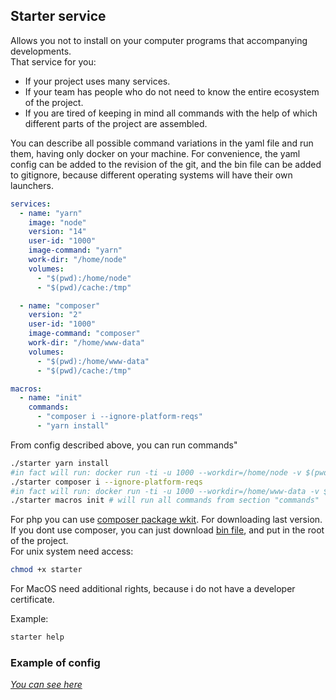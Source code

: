 ## Starter service

Allows you not to install on your computer programs that
accompanying developments.  
That service for you:  
* If your project uses many services.   
* If your team has people who do not need to know the entire ecosystem of the project.  
* If you are tired of keeping in mind all commands with the help of which different parts of the project are assembled.  

You can describe all possible command variations in the yaml file and run them, having only docker on your machine. For convenience, the yaml config can be added to the revision of the git, and the bin file can be added to gitignore, because different operating systems will have their own launchers.  

```yaml
services:
  - name: "yarn"
    image: "node"
    version: "14"
    user-id: "1000"
    image-command: "yarn"
    work-dir: "/home/node"
    volumes:
      - "$(pwd):/home/node"
      - "$(pwd)/cache:/tmp"

  - name: "composer"
    version: "2"
    user-id: "1000"
    image-command: "composer"
    work-dir: "/home/www-data"
    volumes:
      - "$(pwd):/home/www-data"
      - "$(pwd)/cache:/tmp"

macros:
  - name: "init"
    commands:
      - "composer i --ignore-platform-reqs"
      - "yarn install"

```
From config described above, you can run commands"
```bash
./starter yarn install 
#in fact will run: docker run -ti -u 1000 --workdir=/home/node -v $(pwd):/home/node -v $(pwd)/cache:/tmp node:14 yarn install
./starter composer i --ignore-platform-reqs 
#in fact will run: docker run -ti -u 1000 --workdir=/home/www-data -v $(pwd):/home/www-data -v $(pwd)/cache:/tmp composer:2 composer i --ignore-platform-reqs
./starter macros init # will run all commands from section "commands"
```
For php you can use [composer package wkit](https://github.com/Mamau/web-kit). For downloading last version.   
If you dont use composer, you can just download [bin file](https://github.com/Mamau/starter/releases), and put in the root of the project.  
For unix system need access:
```bash
chmod +x starter
```
For MacOS need additional rights, because i do not have a developer certificate.

Example:
```bash
starter help
``` 
### Example of config
*[You can see here](https://github.com/Mamau/starter/tree/master/example)*  

